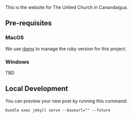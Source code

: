 This is the website for The Untied Church in Canandaigua.

## Pre-requisites

### MacOS

We use [rbenv](https://github.com/rbenv/ruby-build#usage) to manage the ruby version for this project.

### Windows

TBD

## Local Development

You can preview your new post by running this command:

```
bundle exec jekyll serve --baseurl="" --future
```